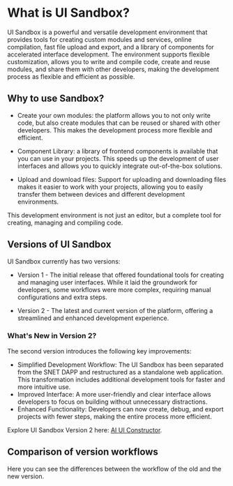 # What is UI Sandbox?

UI Sandbox is a powerful and versatile development environment that provides tools for creating custom modules and services, online compilation, fast file upload and export, and a library of components for accelerated interface development. The environment supports flexible customization, allows you to write and compile code, create and reuse modules, and share them with other developers, making the development process as flexible and efficient as possible.

## Why to use Sandbox?

-   Create your own modules: the platform allows you to not only write code, but also create modules that can be reused or shared with other developers. This makes the development process more flexible and efficient.

-   Component Library: a library of frontend components is available that you can use in your projects. This speeds up the development of user interfaces and allows you to quickly integrate out-of-the-box solutions.

-   Upload and download files: Support for uploading and downloading files makes it easier to work with your projects, allowing you to easily transfer them between devices and different development environments.

This development environment is not just an editor, but a complete tool for creating, managing and compiling code.

## Versions of UI Sandbox
UI Sandbox currently has two versions:

* Version 1 - The initial release that offered foundational tools for creating and managing user interfaces. While it laid the groundwork for developers, some workflows were more complex, requiring manual configurations and extra steps.

* Version 2 - The latest and current version of the platform, offering a streamlined and enhanced development experience.

### What's New in Version 2?
The second version introduces the following key improvements:

* Simplified Development Workflow: The UI Sandbox has been separated from the SNET DAPP and restructured as a standalone web application. This transformation includes additional development tools for faster and more intuitive use.
* Improved Interface: A more user-friendly and clear interface allows developers to focus on building without unnecessary distractions.
* Enhanced Functionality: Developers can now create, debug, and export projects with fewer steps, making the entire process more efficient.

Explore UI Sandbox Version 2 here: [AI UI Constructor](https://ai-ui-constructor.singularitynet.io/).

## Comparison of version workflows

Here you can see the differences between the workflow of the old and the new version.

<ImageViewer src="/assets/images/products/Sandbox/oldnew.webp" alt="Workflow"/>
